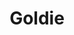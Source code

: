 ---
title: "Goldie"
summary: "British graffiti writer, drum and bass / jungle artist, DJ, actor and TV personality. Born: 19 September 1965 in Walsall, England, UK. The first superstar produced by the breakbeat jungle movement, Goldie popularised drum'n'bass as a form of musical expression just as relevant for living-room contemplation as techno had become by the early 1990s. Though he hardly developed the style, and his later reliance on engineers like and to capture his sound puts into question his true musical importance, Goldie became one of the first personalities in British dance music, his gold teeth and b-boy attitude placing him leagues away from the faceless bedroom boffins who had become the norm in intelligent dance music. After spending several years working on his production skills at , he founded the label, which released seminal dark yet intelligent singles by , , , , , , and , amongst others. He released one of jungle's first and best full-length albums with \"\" , which put him squarely at the top of the drum'n'bass heap –at least in the minds of critics and mainstream listeners– though his follow-up album, \"\" , displayed an ambitious, personal side of Goldie hardly in keeping with jungle's producer mentality. A native of Walsall, England, Goldie was born to a Scottish-Jamaican couple and put up for adoption. He bounced around child-care homes and several sets of foster parents during his childhood years, and became fascinated with the rise of hip-hop, breakdancing, and graffiti art. His nickname stems from \"Goldielocks\", an earlier nickname given to him during his B-boy days due to his blonde dreadlocks which was subsequently shortened when he no longer wore dreadlocks, and then adopted as his graffiti 'tag'. By 1986, he was involved with breakdancing and graffiti forming his own crews around around his home of Wolverhampton, Birmingham and the West Midlands.; Whilst living on the Heat Town Estate in Wolverhampton in the 1980's, Goldie used the multiple labyrinth and concrete 'jungle' of walls, stairwells, and underpasses as his own personal canvases and gallery, producing hundreds of paintings know as 'burners' or 'pieces' , often working at night to avoid detection from police and local residents. Goldie's reputation as a pioneer of aerosol art soon soon spread attracting visitors nationwide, forming a community which lead to the formation of a crew known as the 'United Graffiti Federation', of which Goldie and were 'presidents', forming networks with the established and acting as mentors to burgeoning and up-and-coming graffiti writers. After making several trips nationwide for all-day breakdancing, graffiti and hip hop events , Goldie appeared in the English documentary on graffiti art called \"Bombing\". He also spent time in New York and Miami , but returned to England by 1988. For a time, Goldie worked at the Try 1 shop in Walsall , then moved to London. He began hanging out with two fellow heads from the British hip-hop scene, and , and by 1991 he'd been introduced to the breakbeat culture that birthed jungle; at the seminal club night 'Rage', DJs and pitched ancient breakbeats up to 45 rpm, blending their creations with the popular rave music of the time. Goldie was hooked on the sound of raw breakbeat techno, and he gradually switched his allegiance to jungle from the British hip-hop scene that later generated trip-hop. Through his girlfriend , Goldie hooked up with and , two influential figures in the emerging drum'n'bass scene. The duo's and recordings as were fostering an increasingly artistic attitude to the music, and Goldie learned much about breakbeat production and engineering at their studios. He recorded his first single as , then debuted on as with two singles at the tale-end of the breakbeat hardcore scene, \"Killa Muffin\" and \"Menace\" . The single \"\" under name , broke him into the jungle scene, which besides pioneering the crucial jungle concept of time-stretching , evinced the growing separation between the uplifting rave/hardcore scene and its emerging dark side, more reliant on breakbeats. The name was later taken for his influential label, which released material from a legion of crucial jungle artists: , , , , , , , , and , amongst others. Later singles such as \"\" and remixes for 's spread Goldie's fame, and in 1994 he signed a contract with offshoot . His first major-label single was \"\" , from his debut album \"\" . He gained additional fame in early 1996, when an American tour supporting sparked a relationship between the two and led to a brief engagement period before they called off a wedding. Goldie resurfaced with a high-profile follow-up, \"\" , with another epic two-disc set including one track, \"Mother\" that in itself broke the 70-minute barrier. The album tanked with critics and fans, leading to a return to the underground later that year with the \"\" EP . Save for a handful of mix albums ), two studio efforts credited to , and \"\" ), and \"Sine Tempus\" , a soundtrack to an unreleased film directed by the man himself, Goldie's career over the next two decades became less and less music-focused. He turned his hand to acting, appearing in 's film \"Snatch\" , the James Bond film \"The World Is Not Enough\" , and the perennial soap opera 'Eastenders'. He also appeared on a number of reality TV shows, including 'Maestro', where he learned how to conduct a symphony orchestra, and 'Goldie's Band: By Royal Appointment', where he put together a band of unknowns to perform at Buckingham Palace. He was awarded an MBE on the Queen's 2016 Honours list for services to music and young people. A career-spanning compilation, \"The Alchemist\" , was released by Rhino Records. Goldie's third solo studio album and first in nearly two decades, \"\" , was released on through . Guest vocalists on the album included , , , and , the latter of which he had discovered while making 'Goldie's Band' TV show."
image: "goldie.jpg"
apple_music_artist_url: "None"
wikipedia_url: "https://en.wikipedia.org/wiki/Goldie_(band)"
---